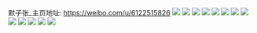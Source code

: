 默子张_主页地址: https://weibo.com/u/6122515826 
![](https://wx4.sinaimg.cn/mw2000/006Gls3gly1h9fe0li8p6j30u0161jy9.jpg) 
![](https://wx4.sinaimg.cn/mw2000/006Gls3gly1h9fe0iwclhj30u0139te3.jpg) 
![](https://wx4.sinaimg.cn/mw2000/006Gls3gly1h9fe0hw13kj30u013cqa1.jpg) 
![](https://wx4.sinaimg.cn/mw2000/006Gls3gly1h9fe0mk1c6j30u0140dnz.jpg) 
![](https://wx4.sinaimg.cn/mw2000/006Gls3gly1h9fe0o86uaj30u011in3p.jpg) 
![](https://wx4.sinaimg.cn/mw2000/006Gls3gly1h9fe1fvk4fj30mg0tyjvi.jpg) 
![](https://wx4.sinaimg.cn/mw2000/006Gls3gly1h9bco898p5j30u00u0wfq.jpg) 
![](https://wx4.sinaimg.cn/mw2000/006Gls3gly1h9bb4xf4x5j31400u0gpr.jpg) 
![](https://wx4.sinaimg.cn/mw2000/006Gls3gly1h9bb4ytzppj311i0u0wig.jpg) 
![](https://wx4.sinaimg.cn/mw2000/006Gls3gly1h9bb4zinunj311i0u0q87.jpg) 
![](https://wx4.sinaimg.cn/mw2000/006Gls3gly1h9bb50a0v9j30sq147jx5.jpg) 
![](https://wx4.sinaimg.cn/mw2000/006Gls3gly1h9bb4wb5kzj311i0u0tbw.jpg) 
![](https://wx4.sinaimg.cn/mw2000/006Gls3gly1h95jo3sp3jj31qr2bokjm.jpg) 
